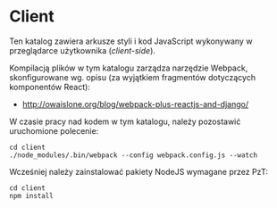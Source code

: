 # Client

Ten katalog zawiera arkusze styli i kod JavaScript wykonywany w przeglądarce
użytkownika (*client-side*).

Kompilacją plików w tym katalogu zarządza narzędzie Webpack, skonfigurowane wg.
opisu (za wyjątkiem fragmentów dotyczących komponentów React):

 - http://owaislone.org/blog/webpack-plus-reactjs-and-django/

W czasie pracy nad kodem w tym katalogu, należy pozostawić uruchomione polecenie:

```
cd client
./node_modules/.bin/webpack --config webpack.config.js --watch
```

Wcześniej należy zainstalować pakiety NodeJS wymagane przez PzT:

```
cd client
npm install
```
